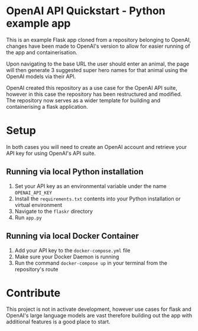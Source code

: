 # OpenAI API Quickstart - Python example app
This is an example Flask app cloned from a repository belonging to OpenAI, changes have been made to OpenAI's version to allow for easier running of the app and containerisation.

Upon navigating to the base URL the user should enter an animal, the page will then generate 3 suggested super hero names for that animal using the OpenAI models via their API.

OpenAI created this repository as a use case for the OpenAI API suite, however in this case the repository has been restructured and modified. The repository now serves as a wider template for building and containerising a flask application.

# Setup
In both cases you will need to create an OpenAI account and retrieve your API key for using OpenAI's API suite.

## Running via local Python installation
1. Set your API key as an environmental variable under the name `OPENAI_API_KEY`
2. Install the `requirements.txt` contents into your Python installation or virtual environment
3. Navigate to the `flaskr` directory
4. Run `app.py`

## Running via local Docker Container
1. Add your API key to the `docker-compose.yml` file
2. Make sure your Docker Daemon is running
3. Run the command `docker-compose up` in your terminal from the repository's route

# Contribute
This project is not in activate development, however use cases for flask and OpenAI's large language models are vast therefore building out the app with additional features is a good place to start. 